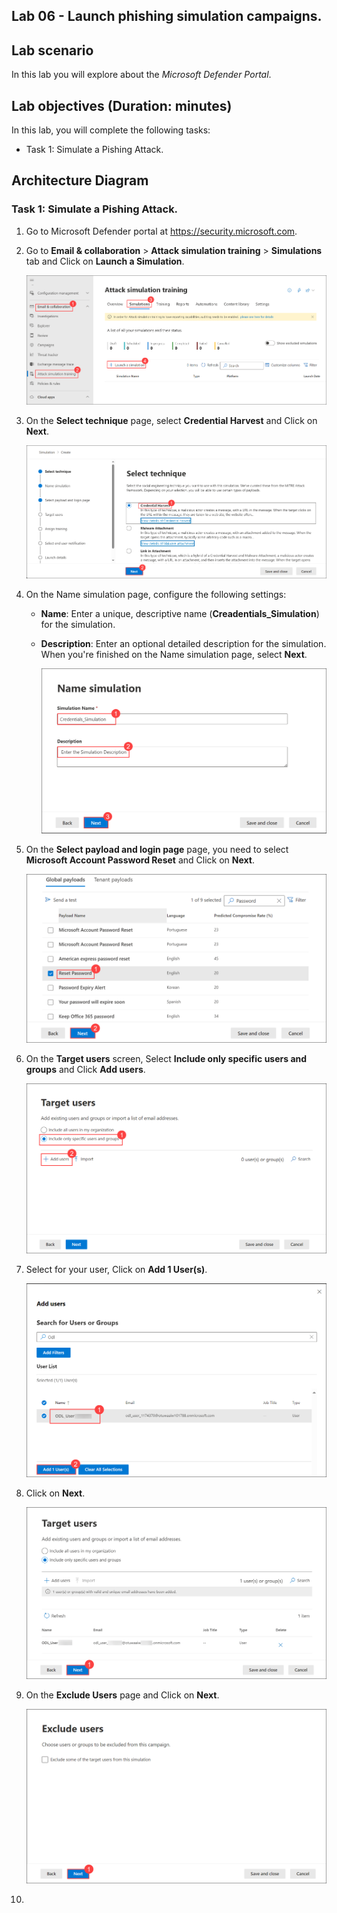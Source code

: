## Lab 06 - Launch phishing simulation campaigns. 

## Lab scenario
In this lab you will explore about the *Microsoft Defender Portal*.

## Lab objectives (Duration: minutes)

In this lab, you will complete the following tasks:
- Task 1: Simulate a Pishing Attack.

## Architecture Diagram

### Task 1: Simulate a Pishing Attack.

1. Go to Microsoft Defender portal at https://security.microsoft.com.

1. Go to **Email & collaboration** > **Attack simulation training** > **Simulations** tab and Click on **Launch a Simulation**.

      ![Picture 1](../Media/image_18.png)
   
1. On the **Select technique** page, select **Credential Harvest** and Click on **Next**.

      ![Picture 1](../Media/image_19.png)
   
1. On the Name simulation page, configure the following settings:

   - **Name**: Enter a unique, descriptive name (**Creadentials_Simulation**) for the simulation.
   - **Description**: Enter an optional detailed description for the simulation.
When you're finished on the Name simulation page, select **Next**.

      ![Picture 1](../Media/image_20.png)

1. On the **Select payload and login page** page, you need to select **Microsoft Account Password Reset** and Click on **Next**.

      ![Picture 1](../Media/image_22.png)

1.  On the **Target users** screen, Select **Include only specific users and groups** and Click **Add users**.

      ![Picture 1](../Media/image_23.png)

1.  Select for your user, Click on **Add 1 User(s)**.

      ![Picture 1](../Media/image_24.png)

1. Click on **Next**.

      ![Picture 1](../Media/image_25.png)

1. On the **Exclude Users** page and Click on **Next**.

      ![Picture 1](../Media/image_26.png)

1.  
